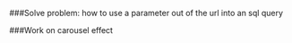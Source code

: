###Solve problem: how to use a parameter out of the url into an sql query

###Work on carousel effect
